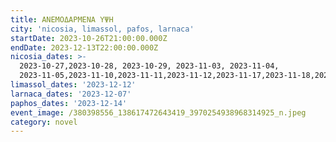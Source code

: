 ```yaml
---
title: ΑΝΕΜΟΔΑΡΜΕΝΑ ΥΨΗ
city: 'nicosia, limassol, pafos, larnaca'
startDate: 2023-10-26T21:00:00.000Z
endDate: 2023-12-13T22:00:00.000Z
nicosia_dates: >-
  2023-10-27,2023-10-28, 2023-10-29, 2023-11-03, 2023-11-04,
  2023-11-05,2023-11-10,2023-11-11,2023-11-12,2023-11-17,2023-11-18,2023-11-19,2023-11-24,2023-11-25,2023-11-26,2023-12-01,2023-12-02,2023-12-03
limassol_dates: '2023-12-12'
larnaca_dates: '2023-12-07'
paphos_dates: '2023-12-14'
event_image: /380398556_138617472643419_3970254938968314925_n.jpeg
category: novel
---
```



